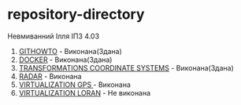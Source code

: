 # repository-directory
Невмиванний Ілля ІПЗ 4.03

1. [GITHOWTO](https://github.com/winxzone/githowto-tutorial) - Виконана(Здана)
2. [DOCKER](https://github.com/winxzone/docker) - Виконана(Здана)
3. [TRANSFORMATIONS COORDINATE SYSTEMS](https://github.com/winxzone/Coordinate-Systems) - Виконана(Здана)
4. [RADAR](https://github.com/winxzone/RADAR) - Виконана
5. [VIRTUALIZATION GPS ](https://github.com/winxzone/virtualization-gps) - Виконана
6. [VIRTUALIZATION LORAN](#!) - Не виконана
